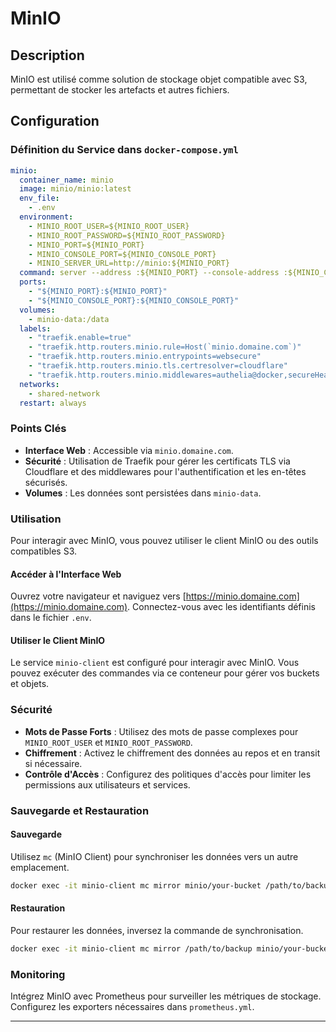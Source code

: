 # MinIO

## Description

MinIO est utilisé comme solution de stockage objet compatible avec S3, permettant de stocker les artefacts et autres fichiers.

## Configuration

### Définition du Service dans `docker-compose.yml`

```yaml
minio:
  container_name: minio
  image: minio/minio:latest
  env_file:
    - .env
  environment:
    - MINIO_ROOT_USER=${MINIO_ROOT_USER}
    - MINIO_ROOT_PASSWORD=${MINIO_ROOT_PASSWORD}
    - MINIO_PORT=${MINIO_PORT}
    - MINIO_CONSOLE_PORT=${MINIO_CONSOLE_PORT}
    - MINIO_SERVER_URL=http://minio:${MINIO_PORT}
  command: server --address :${MINIO_PORT} --console-address :${MINIO_CONSOLE_PORT} /data
  ports:
    - "${MINIO_PORT}:${MINIO_PORT}"
    - "${MINIO_CONSOLE_PORT}:${MINIO_CONSOLE_PORT}"
  volumes:
    - minio-data:/data
  labels:
    - "traefik.enable=true"
    - "traefik.http.routers.minio.rule=Host(`minio.domaine.com`)"
    - "traefik.http.routers.minio.entrypoints=websecure"
    - "traefik.http.routers.minio.tls.certresolver=cloudflare"
    - "traefik.http.routers.minio.middlewares=authelia@docker,secureHeaders@docker"
  networks:
    - shared-network
  restart: always
```

### Points Clés

- **Interface Web** : Accessible via `minio.domaine.com`.
- **Sécurité** : Utilisation de Traefik pour gérer les certificats TLS via Cloudflare et des middlewares pour l'authentification et les en-têtes sécurisés.
- **Volumes** : Les données sont persistées dans `minio-data`.

### Utilisation

Pour interagir avec MinIO, vous pouvez utiliser le client MinIO ou des outils compatibles S3.

#### Accéder à l'Interface Web

Ouvrez votre navigateur et naviguez vers [https://minio.domaine.com](https://minio.domaine.com). Connectez-vous avec les identifiants définis dans le fichier `.env`.

#### Utiliser le Client MinIO

Le service `minio-client` est configuré pour interagir avec MinIO. Vous pouvez exécuter des commandes via ce conteneur pour gérer vos buckets et objets.

### Sécurité

- **Mots de Passe Forts** : Utilisez des mots de passe complexes pour `MINIO_ROOT_USER` et `MINIO_ROOT_PASSWORD`.
- **Chiffrement** : Activez le chiffrement des données au repos et en transit si nécessaire.
- **Contrôle d'Accès** : Configurez des politiques d'accès pour limiter les permissions aux utilisateurs et services.

### Sauvegarde et Restauration

#### Sauvegarde

Utilisez `mc` (MinIO Client) pour synchroniser les données vers un autre emplacement.

```bash
docker exec -it minio-client mc mirror minio/your-bucket /path/to/backup
```

#### Restauration

Pour restaurer les données, inversez la commande de synchronisation.

```bash
docker exec -it minio-client mc mirror /path/to/backup minio/your-bucket
```

### Monitoring

Intégrez MinIO avec Prometheus pour surveiller les métriques de stockage. Configurez les exporters nécessaires dans `prometheus.yml`.

---
